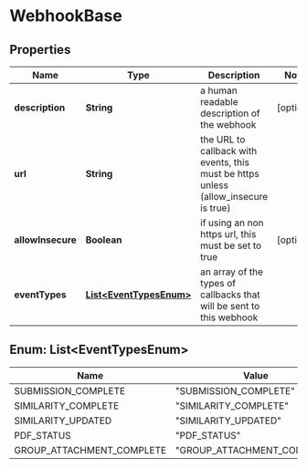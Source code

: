 

# WebhookBase


## Properties

Name | Type | Description | Notes
------------ | ------------- | ------------- | -------------
**description** | **String** | a human readable description of the webhook |  [optional]
**url** | **String** | the URL to callback with events, this must be https unless (allow_insecure is true) | 
**allowInsecure** | **Boolean** | if using an non https url, this must be set to true |  [optional]
**eventTypes** | [**List&lt;EventTypesEnum&gt;**](#List&lt;EventTypesEnum&gt;) | an array of the types of callbacks that will be sent to this webhook | 



## Enum: List&lt;EventTypesEnum&gt;

Name | Value
---- | -----
SUBMISSION_COMPLETE | &quot;SUBMISSION_COMPLETE&quot;
SIMILARITY_COMPLETE | &quot;SIMILARITY_COMPLETE&quot;
SIMILARITY_UPDATED | &quot;SIMILARITY_UPDATED&quot;
PDF_STATUS | &quot;PDF_STATUS&quot;
GROUP_ATTACHMENT_COMPLETE | &quot;GROUP_ATTACHMENT_COMPLETE&quot;



